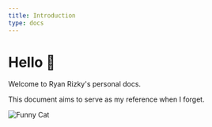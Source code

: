 ```yaml
---
title: Introduction
type: docs
---
```


# Hello 👋

Welcome to Ryan Rizky's personal docs.

This document aims to serve as my reference when I forget.

![Funny Cat](https://media.giphy.com/media/13HBDT4QSTpveU/giphy.gif)